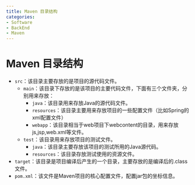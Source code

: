```yaml
---
title: Maven 目录结构
categories:
- Software
- BackEnd
- Maven
---
```

# Maven 目录结构

- `src`：该目录主要存放的是项目的源代码文件。
    - `main`：该目录下存放的是该项目的主要代码文件，下面有三个文件夹，分别用来存放：
        - `java`：该目录用来存放Java的源代码文件。
        - `resources`：该目录主要用来存放项目的一些配置文件（比如Spring的xml配置文件）
        - `webapp`：该目录相当于web项目下webcontent的目录，用来存放js,jsp,web.xml等文件。
    - `test`：该目录用来存放项目的测试文件。
        - `java`：该目录主要存放该项目的测试所用的Java源代码。
        - `resources`：该目录存放测试使用的资源文件。
- `target`：该目录是项目编译后产生的一个目录，主要存放的是编译后的.class文件。
- `pom.xml`：该文件是Maven项目的核心配置文件，配置jar包的坐标信息。
